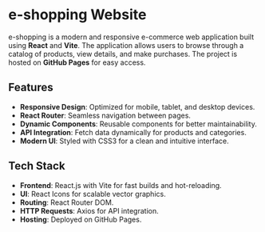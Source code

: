 # e-shopping Website

e-shopping is a modern and responsive e-commerce web application built using **React** and **Vite**. The application allows users to browse through a catalog of products, view details, and make purchases. The project is hosted on **GitHub Pages** for easy access.

## Features

- **Responsive Design**: Optimized for mobile, tablet, and desktop devices.
- **React Router**: Seamless navigation between pages.
- **Dynamic Components**: Reusable components for better maintainability.
- **API Integration**: Fetch data dynamically for products and categories.
- **Modern UI**: Styled with CSS3 for a clean and intuitive interface.

## Tech Stack

- **Frontend**: React.js with Vite for fast builds and hot-reloading.
- **UI**: React Icons for scalable vector graphics.
- **Routing**: React Router DOM.
- **HTTP Requests**: Axios for API integration.
- **Hosting**: Deployed on GitHub Pages.
